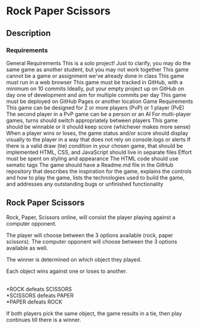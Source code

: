 # Rock Paper Scissors

## Description 

### Requirements
General Requirements
This is a solo project!
Just to clarify, you may do the same game as another student, but you may not work together
This game cannot be a game or assignment we've already done in class
This game must run in a web browser
This game must be tracked in GitHub, with a minimum on 10 commits
Ideally, put your empty project up on GitHub on day one of development and aim for multiple commits per day
This game must be deployed on GitHub Pages or another location
Game Requirements
This game can be designed for 2 or more players (PvP) or 1 player (PvE)
The second player in a PvP game can be a person or an AI
For multi-player games, turns should switch appropriately between players
This game should be winnable or it should keep score (whichever makes more sense)
When a player wins or loses, the game status and/or score should display visually to the player in a way that does not rely on console.logs or alerts
If there is a valid draw (tie) condition in your chosen game, that should be implemented
HTML, CSS, and JavaScript should live in separate files
Effort must be spent on styling and appearance
The HTML code should use sematic tags
The game should have a Readme.md file in the GitHub repository that describes the inspiration for the game, explains the controls and how to play the game, lists the technologies used to build the game, and addresses any outstanding bugs or unfinished functionality

<h2>Rock Paper Scissors</h2>
Rock, Paper, Scissors online, will consist the player playing against a computer opponent.

The player will choose between the 3 options available (rock, paper scissors). The computer opponent will choose between the 3 options available as well.

The winner is determined on which object they played.

Each object wins against one or loses to another. 


<br>*ROCK defeats SCISSORS
<br>*SCISSORS defeats PAPER
<br>*PAPER defeats ROCK


If both players pick the same object, the game results in a tie, then play continues till there is a winner. 
